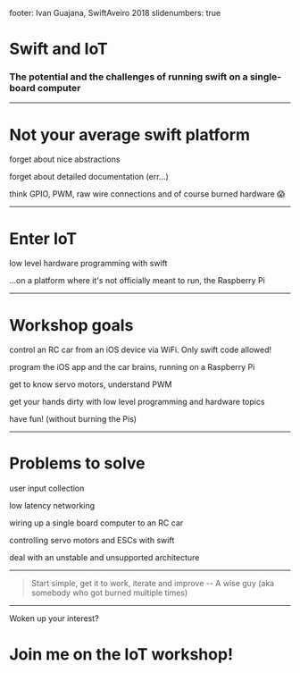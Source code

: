 footer: Ivan Guajana, SwiftAveiro 2018
slidenumbers: true

# Swift and IoT

### The potential and the challenges of running swift on a single-board computer


---

# Not your average swift platform

forget about nice abstractions

forget about detailed documentation (err...)

think GPIO, PWM, raw wire connections and of course burned hardware 😱

---

# Enter IoT

low level hardware programming with swift

...on a platform where it's not officially meant to run, the Raspberry Pi

---

# Workshop goals

control an RC car from an iOS device via WiFi. Only swift code allowed!

program the iOS app and the car brains, running on a Raspberry Pi

get to know servo motors, understand PWM

get your hands dirty with low level programming and hardware topics

have fun! (without burning the Pis)

---

# Problems to solve

user input collection

low latency networking

wiring up a single board computer to an RC car

controlling servo motors and ESCs with swift

deal with an unstable and unsupported architecture


---

> Start simple, get it to work, iterate and improve
-- A wise guy (aka somebody who got burned multiple times)

---

Woken up your interest?

# Join me on the IoT workshop!


